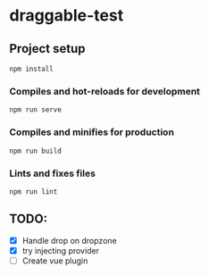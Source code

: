 # draggable-test

## Project setup
```
npm install
```

### Compiles and hot-reloads for development
```
npm run serve
```

### Compiles and minifies for production
```
npm run build
```

### Lints and fixes files
```
npm run lint
```
## TODO:

- [x] Handle drop on dropzone
- [x] try injecting provider
- [ ] Create vue plugin
